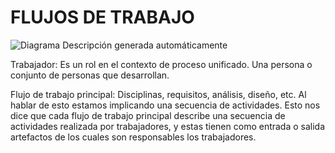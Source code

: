 
# FLUJOS DE TRABAJO

![Diagrama Descripción generada automáticamente](https://lh7-rt.googleusercontent.com/docsz/AD_4nXeidbwhJav-1CbugWc0O6WxCWwQTaTyNBeN7OjeNHqdnRRiGPPYsE8H-9pjT8CEvJ4g5X7fWEmM6fTW2H11CdU81a4B2q78nNIUleR-F0R7M8shAULtKlzKPj2mG62VWmKp9Vqpvr5VERybeG5gneUpFEQ?key=VReuh94fGGpJZLGsXsGdUQ)

Trabajador: Es un rol en el contexto de proceso unificado. Una persona o conjunto de personas que desarrollan. 

Flujo de trabajo principal: Disciplinas, requisitos, análisis, diseño, etc. Al hablar de esto estamos implicando una secuencia de actividades. Esto nos dice que cada flujo de trabajo principal describe una secuencia de actividades realizada por trabajadores, y estas tienen como entrada o salida artefactos de los cuales son responsables los trabajadores.